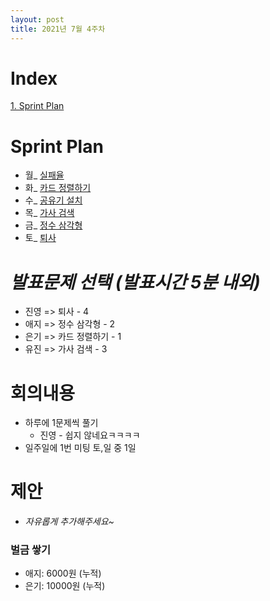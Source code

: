 ```yaml
---
layout: post
title: 2021년 7월 4주차
---
```


# Index

[1. Sprint Plan](#Sprint-Plan)

# Sprint Plan

- 월\_ [실패율](https://programmers.co.kr/learn/courses/30/lessons/42889)
- 화\_ [카드 정렬하기](https://www.acmicpc.net/problem/1715)
- 수\_ [공유기 설치](https://www.acmicpc.net/problem/2110)
- 목\_ [가사 검색](https://programmers.co.kr/learn/courses/30/lessons/60060)
- 금\_ [정수 삼각형](https://www.acmicpc.net/problem/1932)
- 토\_ [퇴사](https://www.acmicpc.net/problem/14501)

# _발표문제 선택 (발표시간 5분 내외)_

- 진영 => 퇴사 - 4
- 애지 => 정수 삼각형 - 2
- 은기 => 카드 정렬하기 - 1
- 유진 => 가사 검색 - 3

# 회의내용

- 하루에 1문제씩 풀기
  - 진영 - 쉽지 않네요ㅋㅋㅋㅋ
- 일주일에 1번 미팅 토,일 중 1일

# 제안

- _자유롭게 추가해주세요~_

### 벌금 쌓기

- 애지: 6000원 (누적)
- 은기: 10000원 (누적)
